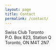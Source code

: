 ```yaml
---
layout: page
title: Contact
permalink: /contact/
---
```


Swiss Club Toronto  
P.O. Box 823, Station Q  
Toronto, ON M4T 2N7
